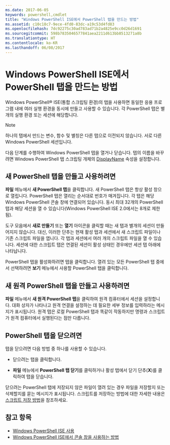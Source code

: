 ```yaml
---
ms.date: 2017-06-05
keywords: powershell,cmdlet
title: "Windows PowerShell ISE에서 PowerShell 탭을 만드는 방법"
ms.assetid: c10c18c7-9ece-4fd0-83dc-a19c53d4fd83
ms.openlocfilehash: 7dc92275c30ad783ad71b2a4825e9cc0d26d1691
ms.sourcegitcommit: 598b7835046577841aea2211d613bb8513271a8b
ms.translationtype: HT
ms.contentlocale: ko-KR
ms.lasthandoff: 06/08/2017
---
```

# <a name="how-to-create-a-powershell-tab-in-windows-powershell-ise"></a>Windows PowerShell ISE에서 PowerShell 탭을 만드는 방법
Windows PowerShell® ISE(통합 스크립팅 환경)의 탭을 사용하면 동일한 응용 프로그램 내에 여러 실행 환경을 동시에 만들고 사용할 수 있습니다. 각 PowerShell 탭은 별개의 실행 환경 또는 세션에 해당합니다.

> [!NOTE]
> 하나의 탭에서 만드는 변수, 함수 및 별칭은 다른 탭으로 이전되지 않습니다. 서로 다른 Windows PowerShell 세션입니다.

다음 단계를 수행하여 Windows PowerShell 탭을 열거나 닫습니다. 탭의 이름을 바꾸려면 Windows PowerShell 탭 스크립팅 개체의 [DisplayName](The-PowerShellTab-Object.md#Displayname) 속성을 설정합니다.

## <a name="to-create-and-use-a-new-powershell-tab"></a>새 PowerShell 탭을 만들고 사용하려면
**파일** 메뉴에서 **새 PowerShell 탭**을 클릭합니다. 새 PowerShell 탭은 항상 활성 창으로 열립니다. PowerShell 탭은 열리는 순서대로 번호가 매겨집니다. 각 탭은 해당 Windows PowerShell 콘솔 창에 연결되어 있습니다. 동시 최대 32개의 PowerShell 탭과 해당 세션을 열 수 있습니다(Windows PowerShell ISE 2.0에서는 8개로 제한됨).

도구 모음에서 **새로 만들기** 또는 **열기** 아이콘을 클릭할 때는 새 탭과 별개의 세션이 만들어지지 않습니다.  대신, 이러한 단추는 현재 활성 탭과 세션에서 새 스크립트 파일이나 기존 스크립트 파일을 엽니다. 각 탭과 세션에서 여러 개의 스크립트 파일을 열 수 있습니다. 세션에 대한 스크립트 탭은 연결된 세션이 활성 상태인 경우에만 세션 탭 아래에 나타납니다.

PowerShell 탭을 활성화하려면 탭을 클릭합니다. 열려 있는 모든 PowerShell 탭 중에서 선택하려면 **보기** 메뉴에서 사용할 PowerShell 탭을 클릭합니다.

## <a name="to-create-and-use-a-new-remote-powershell-tab"></a>새 원격 PowerShell 탭을 만들고 사용하려면
**파일** 메뉴에서 **새 원격 PowerShell 탭**을 클릭하여 원격 컴퓨터에서 세션을 설정합니다. 대화 상자가 나타나고 원격 연결을 설정하는 데 필요한 세부 정보를 입력하라는 메시지가 표시됩니다. 원격 탭은 로컬 PowerShell 탭과 똑같이 작동하지만 명령과 스크립트가 원격 컴퓨터에서 실행된다는 점만 다릅니다.

## <a name="to-close-a-powershell-tab"></a>PowerShell 탭을 닫으려면
탭을 닫으려면 다음 방법 중 하나를 사용할 수 있습니다.

-   닫으려는 탭을 클릭합니다.

-   **파일** 메뉴에서 **PowerShell 탭 닫기**를 클릭하거나 활성 탭에서 닫기 단추(**X**)를 클릭하여 탭을 닫습니다.

닫으려는 PowerShell 탭에 저장되지 않은 파일이 열려 있는 경우 파일을 저장할지 또는 삭제할지를 묻는 메시지가 표시됩니다. 스크립트를 저장하는 방법에 대한 자세한 내용은 [스크립트 저장 방법](https://technet.microsoft.com/library/162f594d-efd3-4234-9960-45e56e6eadc8)을 참조하세요.

## <a name="see-also"></a>참고 항목
- [Windows PowerShell ISE 사용](Using-the-Windows-PowerShell-ISE.md)
- [Windows PowerShell ISE에서 콘솔 창을 사용하는 방법](How-to-Use-the-Console-Pane-in-the-Windows-PowerShell-ISE.md)


